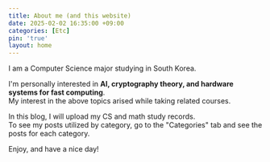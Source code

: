 ```yaml
---
title: About me (and this website)
date: 2025-02-02 16:35:00 +09:00
categories: [Etc]
pin: 'true'
layout: home   
---
```

I am a Computer Science major studying in South Korea.

I'm personally interested in **AI, cryptography theory, and hardware systems for fast computing**.                         
My interest in the above topics arised while taking related courses.           
 
In this blog, I will upload my CS and math study records.            
To see my posts utilized by category, go to the "Categories" tab and see the posts for each category.            

Enjoy, and have a nice day!
